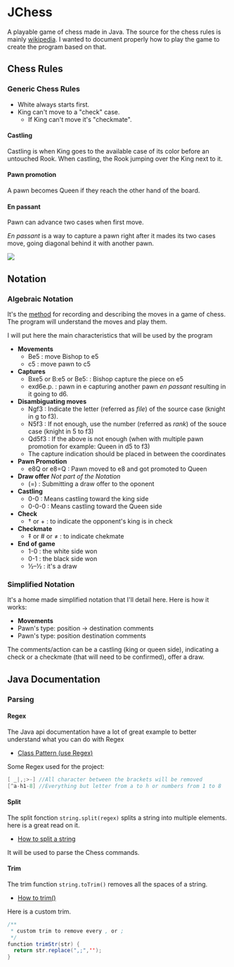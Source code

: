 # JChess 

A playable game of chess made in Java. The source for the chess rules is mainly [wikipedia](https://en.wikipedia.org/wiki/Chess).
I wanted to document properly how to play the game to create the program based on that.

## Chess Rules

### Generic Chess Rules

- White always starts first.
- King can't move to a "check" case.
	- If King can't move it's "checkmate". 

#### Castling


Castling is when King goes to the available case of its color before an untouched Rook. When castling, the Rook jumping over the King next to it.

#### Pawn promotion

A pawn becomes Queen if they reach the other hand of the board.

#### En passant
Pawn can advance two cases when first move.

*En passant* is a way to capture a pawn right after it mades its two cases move, going diagonal behind it with another pawn.

![](https://upload.wikimedia.org/wikipedia/commons/0/09/Ajedrez_animaci%C3%B3n_en_passant.gif)

## Notation
### Algebraic Notation
It's the [method](https://en.wikipedia.org/wiki/Algebraic_notation_(chess)) for recording and describing the moves in a game of chess.
The program will understand the moves and play them.

I will put here the main characteristics that will be used by the program

- **Movements**
	- Be5 : move Bishop to e5
	- c5 : move pawn to c5
- **Captures**
	- Bxe5 or B:e5 or Be5: : Bishop capture the piece on e5
	- exd6e.p. : pawn in e capturing another pawn *en passant* resulting in it going to d6.
- **Disambiguating moves**
	- Ngf3 : Indicate the letter (referred as *file*) of the source case (knight in g to f3).
	- N5f3 : If not enough, use the number (referred as *rank*) of the souce case (knight in 5 to f3)
	- Qd5f3 : If the above is not enough (when with multiple pawn promotion for example: Queen in d5 to f3)
	- The capture indication should be placed in between the coordinates
- **Pawn Promotion**
	- e8Q or e8=Q : Pawn moved to e8 and got promoted to Queen 
- **Draw offer** *Not part of the Notation*
	- (=) : Submitting a draw offer to the oponent 
- **Castling**
	- 0-0 : Means castling toward the king side
	- 0-0-0 : Means castling toward the Queen side
- **Check**
	- † or + : to indicate the opponent's king is in check
- **Checkmate**
	- ‡ or # or ≠ : to indicate chekmate
- **End of game**
	- 1-0 : the white side won
	- 0-1 : the black side won
	- ½–½ : it's a draw

### Simplified Notation
It's a home made simplified notation that I'll detail here. Here is how it works:

- **Movements**
- Pawn's type: position -> destination comments 
- Pawn's type: position destination comments

The comments/action can be a castling (king or queen side), indicating a check or a checkmate (that will need to be confirmed), offer a draw. 

## Java Documentation

### Parsing

#### Regex
The Java api documentation have a lot of great example to better understand what you can do with Regex

- [Class Pattern (use Regex)](http://docs.oracle.com/javase/8/docs/api/java/util/regex/Pattern.html#sum)

Some Regex used for the project:

```java
[ _|,;>-] //All character between the brackets will be removed
[^a-h1-8] //Everything but letter from a to h or numbers from 1 to 8
```

#### Split

The split fonction `string.split(regex)` splits a string into multiple elements. here is a great read on it.
- [How to split a string](https://www.mkyong.com/java/java-how-to-split-a-string/)

It will be used to parse the Chess commands.

#### Trim
The trim function `string.toTrim()` removes all the spaces of a string.

- [How to trim()](https://www.tutorialspoint.com/java/java_string_trim.htm)

Here is a custom trim.

```java
/**
 * custom trim to remove every , or ;
 */
function trimStr(str) {
  return str.replace(",;",'');
}
```



